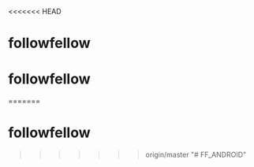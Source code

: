 <<<<<<< HEAD
# followfellow
# followfellow
=======
# followfellow
>>>>>>> origin/master
"# FF_ANDROID" 
